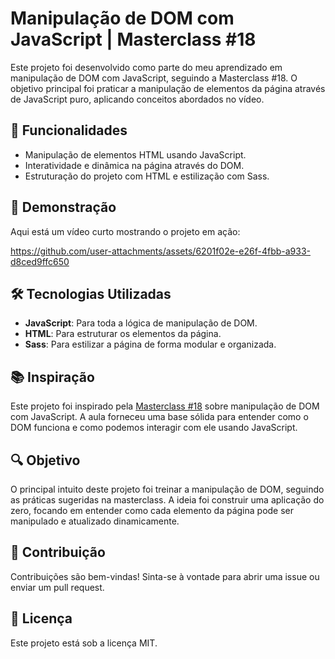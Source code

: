 # Manipulação de DOM com JavaScript | Masterclass #18

Este projeto foi desenvolvido como parte do meu aprendizado em manipulação de DOM com JavaScript, seguindo a Masterclass #18. O objetivo principal foi praticar a manipulação de elementos da página através de JavaScript puro, aplicando conceitos abordados no vídeo.

## 🚀 Funcionalidades

- Manipulação de elementos HTML usando JavaScript.
- Interatividade e dinâmica na página através do DOM.
- Estruturação do projeto com HTML e estilização com Sass.

## 🎥 Demonstração

Aqui está um vídeo curto mostrando o projeto em ação:


https://github.com/user-attachments/assets/6201f02e-e26f-4fbb-a933-d8ced9ffc650




## 🛠️ Tecnologias Utilizadas

- **JavaScript**: Para toda a lógica de manipulação de DOM.
- **HTML**: Para estruturar os elementos da página.
- **Sass**: Para estilizar a página de forma modular e organizada.

## 📚 Inspiração

Este projeto foi inspirado pela [Masterclass #18](https://link-do-video) sobre manipulação de DOM com JavaScript. A aula forneceu uma base sólida para entender como o DOM funciona e como podemos interagir com ele usando JavaScript.

## 🔍 Objetivo

O principal intuito deste projeto foi treinar a manipulação de DOM, seguindo as práticas sugeridas na masterclass. A ideia foi construir uma aplicação do zero, focando em entender como cada elemento da página pode ser manipulado e atualizado dinamicamente.

## 📝 Contribuição

Contribuições são bem-vindas! Sinta-se à vontade para abrir uma issue ou enviar um pull request.

## 📄 Licença

Este projeto está sob a licença MIT.

